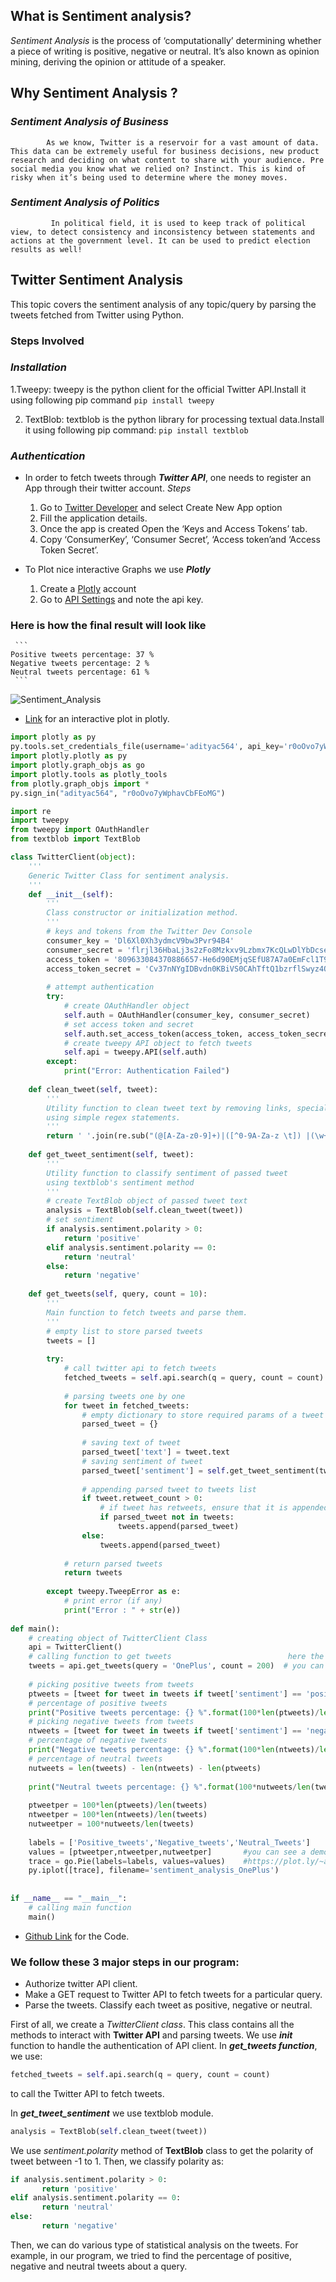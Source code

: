 ## What is Sentiment analysis?

*Sentiment Analysis* is the process of ‘computationally’ determining whether a piece of writing is positive, negative or neutral. It’s also known as opinion mining, deriving the opinion or attitude of a speaker.

## Why Sentiment Analysis ?
###  __*Sentiment Analysis of Business*__
            As we know, Twitter is a reservoir for a vast amount of data. This data can be extremely useful for business decisions, new product research and deciding on what content to share with your audience. Pre social media you know what we relied on? Instinct. This is kind of risky when it’s being used to determine where the money moves.

###  **_Sentiment Analysis of Politics_**
             In political field, it is used to keep track of political view, to detect consistency and inconsistency between statements and actions at the government level. It can be used to predict election results as well!



## Twitter Sentiment Analysis

This topic covers the sentiment analysis of any topic/query by parsing the tweets fetched from Twitter using Python.
### Steps Involved
### *Installation*
  1.Tweepy: tweepy is the python client for the official Twitter API.Install it using following pip command
```pip install tweepy```


2. TextBlob: textblob is the python library for processing textual data.Install it using following pip command:
```pip install textblob```

### *Authentication*
 * In order to fetch tweets through **_Twitter API_**, one needs to register an App through their twitter account. 
    *Steps*
    
    1. Go to [Twitter Developer](https://apps.twitter.com) and select Create New App option
    2. Fill the application details.
    3. Once the app is created Open the ‘Keys and Access Tokens’ tab. 
    4. Copy ‘ConsumerKey’, ‘Consumer Secret’, ‘Access token’and ‘Access Token Secret’.
  
 *  To Plot nice interactive Graphs we use  **_Plotly_**
    1. Create a [Plotly](https://plot.ly) account 
    2. Go to [API Settings](https://plot.ly/settings/api) and note the api key.
    


### Here is how the final result will look like
     ```
    Positive tweets percentage: 37 %
    Negative tweets percentage: 2 %
    Neutral tweets percentage: 61 %
     ```
     
 ![Sentiment_Analysis](/sentiment_analysis_OnePlus.png)
 
*  [Link](https://plot.ly/~adityac564/40/#plot) for an interactive plot in plotly.

```python
import plotly as py
py.tools.set_credentials_file(username='adityac564', api_key='r0oOvo7yWphavCbFEoMG') # plotly username and API key
import plotly.plotly as py
import plotly.graph_objs as go
import plotly.tools as plotly_tools
from plotly.graph_objs import *
py.sign_in("adityac564", "r0oOvo7yWphavCbFEoMG")

import re
import tweepy
from tweepy import OAuthHandler
from textblob import TextBlob

class TwitterClient(object):
    '''
    Generic Twitter Class for sentiment analysis.
    '''
    def __init__(self):
        '''
        Class constructor or initialization method.
        '''
        # keys and tokens from the Twitter Dev Console
        consumer_key = 'Dl6Xl0Xh3ydmcV9bw3Pvr94B4'                              # Twitter API key and access token
        consumer_secret = 'flrjl36HbaLj3s2zFo8Mzkxv9Lzbmx7KcQLwDlYbDcsegZj91G'
        access_token = '809633084370886657-He6d90EMjqSEfU87A7a0EmFcl1T9Yo9'
        access_token_secret = 'Cv37nNYgIDBvdn0KBiVS0CAhTftQ1bzrflSwyz4Q8jjFU'
 
        # attempt authentication
        try:
            # create OAuthHandler object
            self.auth = OAuthHandler(consumer_key, consumer_secret)
            # set access token and secret
            self.auth.set_access_token(access_token, access_token_secret)
            # create tweepy API object to fetch tweets
            self.api = tweepy.API(self.auth)
        except:
            print("Error: Authentication Failed")
 
    def clean_tweet(self, tweet):
        '''
        Utility function to clean tweet text by removing links, special characters
        using simple regex statements.
        '''
        return ' '.join(re.sub("(@[A-Za-z0-9]+)|([^0-9A-Za-z \t]) |(\w+:\/\/\S+)", " ", tweet).split())
 
    def get_tweet_sentiment(self, tweet):
        '''
        Utility function to classify sentiment of passed tweet
        using textblob's sentiment method
        '''
        # create TextBlob object of passed tweet text
        analysis = TextBlob(self.clean_tweet(tweet))
        # set sentiment
        if analysis.sentiment.polarity > 0:
            return 'positive'
        elif analysis.sentiment.polarity == 0:
            return 'neutral'
        else:
            return 'negative'
 
    def get_tweets(self, query, count = 10):
        '''
        Main function to fetch tweets and parse them.
        '''
        # empty list to store parsed tweets
        tweets = []
 
        try:
            # call twitter api to fetch tweets
            fetched_tweets = self.api.search(q = query, count = count)
 
            # parsing tweets one by one
            for tweet in fetched_tweets:
                # empty dictionary to store required params of a tweet
                parsed_tweet = {}
 
                # saving text of tweet
                parsed_tweet['text'] = tweet.text
                # saving sentiment of tweet
                parsed_tweet['sentiment'] = self.get_tweet_sentiment(tweet.text)
 
                # appending parsed tweet to tweets list
                if tweet.retweet_count > 0:
                    # if tweet has retweets, ensure that it is appended only once
                    if parsed_tweet not in tweets:
                        tweets.append(parsed_tweet)
                else:
                    tweets.append(parsed_tweet)
 
            # return parsed tweets
            return tweets
 
        except tweepy.TweepError as e:
            # print error (if any)
            print("Error : " + str(e))
 
def main():
    # creating object of TwitterClient Class
    api = TwitterClient()
    # calling function to get tweets                          here the query is OnePlus change it to your requirement  
    tweets = api.get_tweets(query = 'OnePlus', count = 200)  # you can increase the count for more acurate result 
 
    # picking positive tweets from tweets
    ptweets = [tweet for tweet in tweets if tweet['sentiment'] == 'positive']
    # percentage of positive tweets
    print("Positive tweets percentage: {} %".format(100*len(ptweets)/len(tweets)))
    # picking negative tweets from tweets
    ntweets = [tweet for tweet in tweets if tweet['sentiment'] == 'negative']
    # percentage of negative tweets
    print("Negative tweets percentage: {} %".format(100*len(ntweets)/len(tweets)))
    # percentage of neutral tweets
    nutweets = len(tweets) - len(ntweets) - len(ptweets)
    
    print("Neutral tweets percentage: {} %".format(100*nutweets/len(tweets)))
  
    ptweetper = 100*len(ptweets)/len(tweets)
    ntweetper = 100*len(ntweets)/len(tweets)
    nutweetper = 100*nutweets/len(tweets)
    
    labels = ['Positive_tweets','Negative_tweets','Neutral_Tweets']
    values = [ptweetper,ntweetper,nutweetper]       #you can see a demo pie chart at 
    trace = go.Pie(labels=labels, values=values)    #https://plot.ly/~adityac564/40/#plot
    py.iplot([trace], filename='sentiment_analysis_OnePlus')
   
 
if __name__ == "__main__":
    # calling main function
    main()
```

* [Github Link](https://github.com/Aditya098/Sentiment-Analysis/blob/master/sentiment_analysis.py) for the Code.
     
### We follow these 3 major steps in our program:

* Authorize twitter API client.
* Make a GET request to Twitter API to fetch tweets for a particular query.
* Parse the tweets. Classify each tweet as positive, negative or neutral.

 
First of all, we create a _TwitterClient class_. This class contains all the methods to interact with __Twitter API__ and parsing tweets. We use **_init_** function to handle the authentication of API client.
In __*get_tweets function*__, we use:
```python
fetched_tweets = self.api.search(q = query, count = count)
```
to call the Twitter API to fetch tweets.

In __*get_tweet_sentiment*__ we use textblob module.
```python
analysis = TextBlob(self.clean_tweet(tweet))
```

We use _sentiment.polarity_ method of __TextBlob__ class to get the polarity of tweet between -1 to 1.
Then, we classify polarity as:
```python
if analysis.sentiment.polarity > 0:
       return 'positive'
elif analysis.sentiment.polarity == 0:
       return 'neutral'
else:
       return 'negative'
```
Then, we can do various type of statistical analysis on the tweets. For example, in our program, we tried to find the percentage of positive, negative and neutral tweets about a query.


